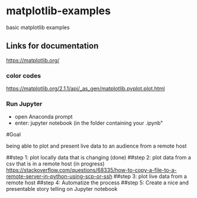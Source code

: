 # matplotlib-examples
basic matplotlib examples

## Links for documentation
https://matplotlib.org/

### color codes
https://matplotlib.org/2.1.1/api/_as_gen/matplotlib.pyplot.plot.html


### Run Jupyter
- open Anaconda prompt
- enter: jupyter notebook (in the folder containing your .ipynb"

#Goal

being able to plot and present live data to an audience from a remote host

##step 1: 
plot locally data that is changing (done)
##step 2: 
plot data from a csv that is in a remote host (in progress) 
https://stackoverflow.com/questions/68335/how-to-copy-a-file-to-a-remote-server-in-python-using-scp-or-ssh
##step 3: 
plot live data from a remote host
##step 4: 
Automatize the process 
##step 5:
Create a nice and presentable story telling on Jupyter notebook
